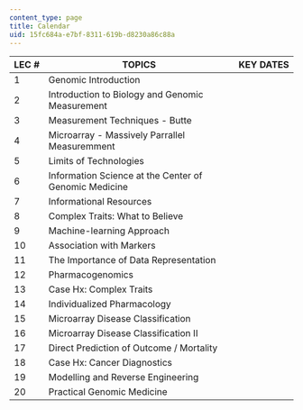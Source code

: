 ```yaml
---
content_type: page
title: Calendar
uid: 15fc684a-e7bf-8311-619b-d8230a86c88a
---
```


| LEC # | TOPICS | KEY DATES |
| --- | --- | --- |
| 1 | Genomic Introduction |  |
| 2 | Introduction to Biology and Genomic Measurement |  |
| 3 | Measurement Techniques - Butte |  |
| 4 | Microarray - Massively Parrallel Measuremment |  |
| 5 | Limits of Technologies |  |
| 6 | Information Science at the Center of Genomic Medicine |  |
| 7 | Informational Resources |  |
| 8 | Complex Traits: What to Believe |  |
| 9 | Machine-learning Approach |  |
| 10 | Association with Markers |  |
| 11 | The Importance of Data Representation |  |
| 12 | Pharmacogenomics |  |
| 13 | Case Hx: Complex Traits |  |
| 14 | Individualized Pharmacology |  |
| 15 | Microarray Disease Classification |  |
| 16 | Microarray Disease Classification II |  |
| 17 | Direct Prediction of Outcome / Mortality |  |
| 18 | Case Hx: Cancer Diagnostics |  |
| 19 | Modelling and Reverse Engineering |  |
| 20 | Practical Genomic Medicine |